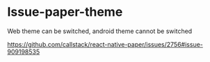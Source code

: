 # Issue-paper-theme
Web theme can be switched, android theme cannot be switched

https://github.com/callstack/react-native-paper/issues/2756#issue-909198535
